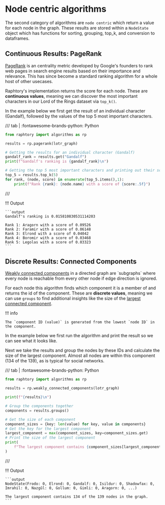 # Node centric algorithms

The second category of algorithms are `node centric` which return a value for each node in the graph. These results are stored within a `NodeState` object which has functions for sorting, grouping, top_k, and conversion to dataframes.

## Continuous Results: PageRank

[PageRank](https://en.wikipedia.org/wiki/PageRank) is an centrality metric developed by Google's founders to rank web pages in search engine results based on their importance and relevance. This has since become a standard ranking algorithm for a whole host of other usecases.

Raphtory's implementation returns the score for each node. These are **continuous values**, meaning we can discover the most important characters in our Lord of the Rings dataset via `top_k()`.

In the example below we first get the result of an individual character (Gandalf), followed by the values of the top 5 most important characters.

/// tab | :fontawesome-brands-python: Python
```python
from raphtory import algorithms as rp

results = rp.pagerank(lotr_graph)

# Getting the results for an individual character (Gandalf)
gandalf_rank = results.get("Gandalf")
print(f"Gandalf's ranking is {gandalf_rank}\n")

# Getting the top 5 most important characters and printing out their scores
top_5 = results.top_k(5)
for rank, (node, score) in enumerate(top_5.items(),1):
    print(f"Rank {rank}: {node.name} with a score of {score:.5f}")
```
///

!!! Output

    ```output
    Gandalf's ranking is 0.015810830531114203

    Rank 1: Aragorn with a score of 0.09526
    Rank 2: Faramir with a score of 0.06148
    Rank 3: Elrond with a score of 0.04042
    Rank 4: Boromir with a score of 0.03468
    Rank 5: Legolas with a score of 0.03323
    ```

## Discrete Results: Connected Components

[Weakly connected components](https://en.wikipedia.org/wiki/Component_(graph_theory)) in a directed graph are `subgraphs` where every node is reachable from every other node if edge direction is ignored. 

For each node this algorithm finds which component it is a member of and returns the id of the component. These are **discrete values**, meaning we can use `groups` to find additional insights like the size of the [largest connected component](https://en.wikipedia.org/wiki/Giant_component). 

!!! info

    The `component ID (value)` is generated from the lowest `node ID` in the component.

In the example below we first run the algorithm and print the result so we can see what it looks like. 

Next we take the results and group the nodes by these IDs and calculate the size of the largest component. Almost all nodes are within this component (134 of the 139), as is typical for social networks.

/// tab | :fontawesome-brands-python: Python
```python
from raphtory import algorithms as rp

results = rp.weakly_connected_components(lotr_graph)

print(f"{results}\n")

# Group the components together
components = results.groups()

# Get the size of each component
component_sizes = {key: len(value) for key, value in components}
# Get the key for the largest component
largest_component = max(component_sizes, key=component_sizes.get)
# Print the size of the largest component
print(
    f"The largest component contains {component_sizes[largest_component]} of the {lotr_graph.count_nodes()} nodes in the graph."
)
```
///

!!! Output

    ```output
    NodeState(Frodo: 0, Elrond: 0, Gandalf: 0, Isildur: 0, Shadowfax: 0, Imrahil: 0, Nazgûl: 0, Gollum: 0, Gimli: 0, Aragorn: 0, ...)

    The largest component contains 134 of the 139 nodes in the graph.
    ```